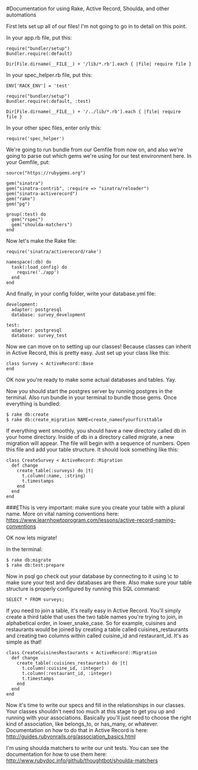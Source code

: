 #Documentation for using Rake, Active Record, Shoulda, and other automations

First lets set up all of our files! I'm not going to go in to detail on this point.

In your app.rb file, put this:
```
require("bundler/setup")
Bundler.require(:default)

Dir[File.dirname(__FILE__) + '/lib/*.rb'].each { |file| require file }
```

In your spec_helper.rb file, put this:
```
ENV['RACK_ENV'] = 'test'

require("bundler/setup")
Bundler.require(:default, :test)

Dir[File.dirname(__FILE__) + '/../lib/*.rb'].each { |file| require file }
```

In your other spec files, enter only this:
```
require('spec_helper')
```

We're going to run bundle from our Gemfile from now on, and also we're going to
parse out which gems we're using for our test environment here. In your Gemfile, put:
```
source("https://rubygems.org")

gem("sinatra")
gem("sinatra-contrib", :require => "sinatra/reloader")
gem("sinatra-activerecord")
gem("rake")
gem("pg")

group(:test) do
  gem("rspec")
  gem("shoulda-matchers")
end
```

Now let's make the Rake file:
```
require('sinatra/activerecord/rake')

namespace(:db) do
  task(:load_config) do
    require('./app')
  end
end
```

And finally, in your config folder, write your database.yml file:
```
development:
  adapter: postgresql
  database: survey_development

test:
  adapter: postgresql
  database: survey_test
```

Now we can move on to setting up our classes! Because classes can inherit in Active Record,
this is pretty easy. Just set up your class like this:
```
class Survey < ActiveRecord::Base
end
```

OK now you're ready to make some actual databases and tables. Yay.

Now you should start the postgres server by running postgres in the terminal.
Also run bundle in your terminal to bundle those gems. Once everything is bundled:
```
$ rake db:create
$ rake db:create_migration NAME=create_nameofyourfirsttable
```

If everything went smoothly, you should have a new directory called db in your home
directory. Inside of db in a directory called migrate, a new migration will appear. The
file will begin with a sequence of numbers. Open this file and add your table structure.
It should look something like this:
```
class CreateSurvey < ActiveRecord::Migration
  def change
    create_table(:surveys) do |t|
      t.column(:name, :string)
      t.timestamps
    end
  end
end
```

###£This is very important: make sure you create your table with a plural name. More on vital naming conventions here:
https://www.learnhowtoprogram.com/lessons/active-record-naming-conventions

OK now lets migrate!

In the terminal:
```
$ rake db:migrate
$ rake db:test:prepare
```

Now in psql go check out your database by connecting to it using \c to make sure
your test and dev databases are there. Also make sure your table structure is
properly configured by running this SQL command:

```
SELECT * FROM surveys;
```

If you need to join a table, it's really easy in Active Record. You'll simply create a third table
that uses the two table names you're trying to join, in alphabetical order, in lower_snake_case. So for
example, cuisines and restaurants would be joined by creating a table called cuisines_restaurants and creating two columns within called cuisine_id and restaurant_id. It's as simple as that!

```
class CreateCuisinesRestaurants < ActiveRecord::Migration
  def change
    create_table(:cuisines_restaurants) do |t|
      t.column(:cuisine_id, :integer)
      t.column(:restaurant_id, :integer)
      t.timestamps
    end
  end
end
```

Now it's time to write our specs and fill in the relationships in our classes. Your classes
shouldn't need too much at this stage to get you up and running with your associations. Basically
you'll just need to choose the right kind of association, like belongs_to, or has_many, or whatever.
Documentation on how to do that in Active Record is here: http://guides.rubyonrails.org/association_basics.html

I'm using shoulda matchers to write our unit tests. You can see the documentation for how to use them here: http://www.rubydoc.info/github/thoughtbot/shoulda-matchers
